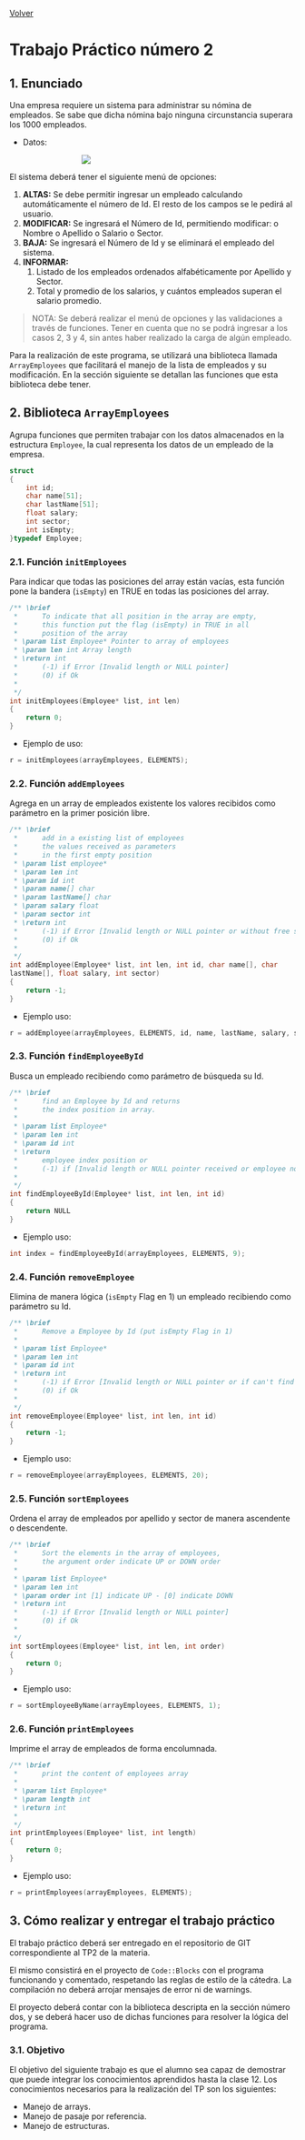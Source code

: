 [Volver](../README.md)
# Trabajo Práctico número 2
## 1. Enunciado
Una empresa requiere un sistema para administrar su nómina de empleados. Se sabe que dicha nómina bajo ninguna circunstancia superara los 1000 empleados.

* Datos:
<p style="max-width: 250px; display:block; margin:auto;">
    <img src="../.github/img/employee.png">
</p>

El sistema deberá tener el siguiente menú de opciones:
1. __ALTAS:__ Se debe permitir ingresar un empleado calculando automáticamente el número de Id. El resto de los campos se le pedirá al usuario.
1. __MODIFICAR:__ Se ingresará el Número de Id, permitiendo modificar: o Nombre o Apellido o Salario o Sector.
1. __BAJA:__ Se ingresará el Número de Id y se eliminará el empleado del sistema.
1. __INFORMAR:__
    1. Listado de los empleados ordenados alfabéticamente por Apellido y Sector.
    1. Total y promedio de los salarios, y cuántos empleados superan el salario promedio.
> NOTA: Se deberá realizar el menú de opciones y las validaciones a través de funciones. Tener en cuenta que no se podrá ingresar a los casos 2, 3 y 4, sin antes haber realizado la carga de algún empleado.

Para la realización de este programa, se utilizará una biblioteca llamada `ArrayEmployees` que facilitará el manejo de la lista de empleados y su modificación. En la sección siguiente se detallan las funciones que esta biblioteca debe tener.
## 2. Biblioteca `ArrayEmployees`
Agrupa funciones que permiten trabajar con los datos almacenados en la estructura `Employee`, la cual representa los datos de un empleado de la empresa.
```c
struct
{
    int id;
    char name[51];
    char lastName[51];
    float salary;
    int sector;
    int isEmpty;
}typedef Employee;
```
### 2.1. Función `initEmployees`
Para indicar que todas las posiciones del array están vacías, esta función pone la bandera (`isEmpty`) en TRUE en todas las posiciones del array.
```c
/** \brief
 *      To indicate that all position in the array are empty,
 *      this function put the flag (isEmpty) in TRUE in all
 *      position of the array
 * \param list Employee* Pointer to array of employees
 * \param len int Array length
 * \return int
 *      (-1) if Error [Invalid length or NULL pointer]
 *      (0) if Ok
 *
 */
int initEmployees(Employee* list, int len)
{
    return 0;
}
```
* Ejemplo de uso:
```c
r = initEmployees(arrayEmployees, ELEMENTS);
```
### 2.2. Función `addEmployees`
Agrega en un array de empleados existente los valores recibidos como parámetro en la primer posición libre.
```c
/** \brief
 *      add in a existing list of employees
 *      the values received as parameters
 *      in the first empty position
 * \param list employee*
 * \param len int
 * \param id int
 * \param name[] char
 * \param lastName[] char
 * \param salary float
 * \param sector int
 * \return int
 *      (-1) if Error [Invalid length or NULL pointer or without free space]
 *      (0) if Ok
 *
 */
int addEmployee(Employee* list, int len, int id, char name[], char
lastName[], float salary, int sector)
{
    return -1;
}
```
* Ejemplo uso:
```c
r = addEmployee(arrayEmployees, ELEMENTS, id, name, lastName, salary, sector);
```
### 2.3. Función `findEmployeeById`
Busca un empleado recibiendo como parámetro de búsqueda su Id.
```c
/** \brief
 *      find an Employee by Id and returns
 *      the index position in array.
 *
 * \param list Employee*
 * \param len int
 * \param id int
 * \return
 *      employee index position or 
 *      (-1) if [Invalid length or NULL pointer received or employee not found]
 *
 */
int findEmployeeById(Employee* list, int len, int id)
{
    return NULL
}
```
* Ejemplo uso:
```c
int index = findEmployeeById(arrayEmployees, ELEMENTS, 9);
```
### 2.4. Función `removeEmployee`
Elimina de manera lógica (`isEmpty` Flag en 1) un empleado recibiendo como parámetro su Id.
```c
/** \brief
 *      Remove a Employee by Id (put isEmpty Flag in 1)
 *
 * \param list Employee*
 * \param len int
 * \param id int
 * \return int
 *      (-1) if Error [Invalid length or NULL pointer or if can't find a employee]
 *      (0) if Ok
 *
 */
int removeEmployee(Employee* list, int len, int id)
{
    return -1;
}
```
* Ejemplo uso:
```c
r = removeEmployee(arrayEmployees, ELEMENTS, 20);
```
### 2.5. Función `sortEmployees`
Ordena el array de empleados por apellido y sector de manera ascendente o descendente.
```c
/** \brief
 *      Sort the elements in the array of employees,
 *      the argument order indicate UP or DOWN order
 *
 * \param list Employee*
 * \param len int
 * \param order int [1] indicate UP - [0] indicate DOWN
 * \return int
 *      (-1) if Error [Invalid length or NULL pointer]
 *      (0) if Ok
 *
 */
int sortEmployees(Employee* list, int len, int order)
{
    return 0;
}
```
* Ejemplo uso:
```c
r = sortEmployeeByName(arrayEmployees, ELEMENTS, 1);
```
### 2.6. Función `printEmployees`
Imprime el array de empleados de forma encolumnada.
```c
/** \brief
 *      print the content of employees array
 *
 * \param list Employee*
 * \param length int
 * \return int
 *
 */
int printEmployees(Employee* list, int length)
{
    return 0;
}
```
* Ejemplo uso:
```c
r = printEmployees(arrayEmployees, ELEMENTS);
```
## 3. Cómo realizar y entregar el trabajo práctico
El trabajo práctico deberá ser entregado en el repositorio de GIT correspondiente al TP2 de la materia.

El mismo consistirá en el proyecto de `Code::Blocks` con el programa funcionando y comentado, respetando las reglas de estilo de la cátedra. La compilación no deberá arrojar mensajes de error ni de warnings.

El proyecto deberá contar con la biblioteca descripta en la sección número dos, y se deberá hacer uso de dichas funciones para resolver la lógica del programa.
### 3.1. Objetivo
El objetivo del siguiente trabajo es que el alumno sea capaz de demostrar que puede integrar los conocimientos aprendidos hasta la clase 12. Los conocimientos necesarios para la realización del TP son los siguientes:
* Manejo de arrays.
* Manejo de pasaje por referencia.
* Manejo de estructuras.
